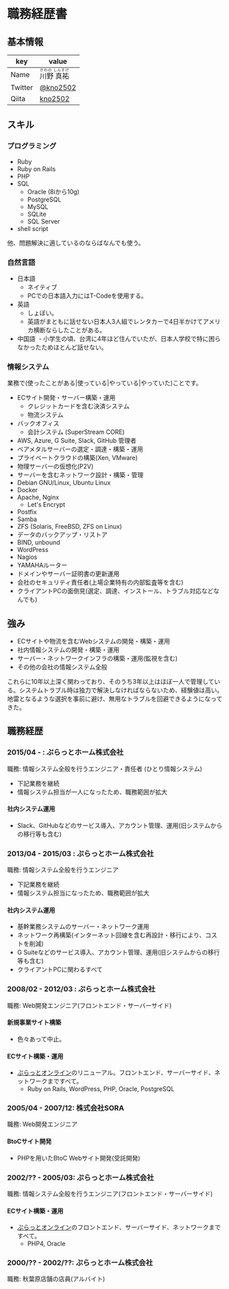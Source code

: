 # 職務経歴書

## 基本情報

|key|value|
|---|-----|
|Name|<ruby><rb>川野 真祐<rb><rt>かわの しんすけ</rt></ruby>|
|Twitter|[@kno2502](https://twitter.com/kno2502)|
|Qiita|[kno2502](https://qiita.com/kno2502)|


## スキル

### プログラミング

- Ruby
- Ruby on Rails
- PHP
- SQL
  - Oracle (8iから10g)
  - PostgreSQL
  - MySQL
  - SQLite
  - SQL Server
- shell script

他、問題解決に適しているのならばなんでも使う。

### 自然言語

- 日本語
  - ネイティブ
  - PCでの日本語入力にはT-Codeを使用する。
- 英語
  - しょぼい。
  - 英語がまともに話せない日本人3人組でレンタカーで4日半かけてアメリカ横断ならしたことがある。
- 中国語
  - 小学生の頃、台湾に4年ほど住んでいたが、日本人学校で特に困らなかったためほとんど話せない。

### 情報システム

業務で(使ったことがある|使っている|やっている|やっていた)ことです。

- ECサイト開発・サーバー構築・運用
  - クレジットカードを含む決済システム
  - 物流システム
- バックオフィス
  - 会計システム (SuperStream CORE)
- AWS, Azure, G Suite, Slack, GitHub 管理者
- ベアメタルサーバーの選定・調達・構築・運用
- プライベートクラウドの構築(Xen, VMware)
- 物理サーバーの仮想化(P2V)
- サーバーを含むネットワーク設計・構築・管理
- Debian GNU/Linux, Ubuntu Linux
- Docker
- Apache, Nginx
  - Let's Encrypt
- Postfix
- Samba
- ZFS (Solaris, FreeBSD, ZFS on Linux)
- データのバックアップ・リストア
- BIND, unbound
- WordPress
- Nagios
- YAMAHAルーター
- ドメインやサーバー証明書の更新運用
- 会社のセキュリティ責任者(上場企業特有の内部監査等を含む)
- クライアントPCの面倒見(選定、調達、インストール、トラブル対応などなんでも)

## 強み

- ECサイトや物流を含むWebシステムの開発・構築・運用
- 社内情報システムの開発・構築・運用
- サーバー・ネットワークインフラの構築・運用(監視を含む)
- その他の会社の情報システム全般

これらに10年以上深く関わっており、そのうち3年以上はほぼ一人で管理している。システムトラブル時は独力で解決しなければならないため、経験値は高い。地雷となるような選択を事前に避け、無用なトラブルを回避できるようになってきた。

## 職務経歴

### 2015/04 - : ぷらっとホーム株式会社

職務: 情報システム全般を行うエンジニア・責任者 (ひとり情報システム)

- 下記業務を継続
- 情報システム担当が一人になったため、職務範囲が拡大

#### 社内システム運用

- Slack、GitHubなどのサービス導入、アカウント管理、運用(旧システムからの移行等も含む)

### 2013/04 - 2015/03 : ぷらっとホーム株式会社

職務: 情報システム全般を行うエンジニア

- 下記業務を継続
- 情報システム担当になったため、職務範囲が拡大

#### 社内システム運用

- 基幹業務システムのサーバー・ネットワーク運用
- ネットワーク再構築(インターネット回線を含む再設計・移行により、コストを削減)
- G Suiteなどのサービス導入、アカウント管理、運用(旧システムからの移行等も含む)
- クライアントPCに関わるすべて

### 2008/02 - 2012/03 : ぷらっとホーム株式会社

職務: Web開発エンジニア(フロントエンド・サーバーサイド)

#### 新規事業サイト構築

- 色々あって中止。

#### ECサイト構築・運用

- [ぷらっとオンライン](https://online.plathome.co.jp/)のリニューアル。フロントエンド、サーバーサイド、ネットワークまですべて。
  - Ruby on Rails, WordPress, PHP, Oracle, PostgreSQL

### 2005/04 - 2007/12: 株式会社SORA

職務: Web開発エンジニア

#### BtoCサイト開発

- PHPを用いたBtoC Webサイト開発(受託開発)

### 2002/?? - 2005/03: ぷらっとホーム株式会社

職務: 情報システム全般を行うエンジニア(フロントエンド・サーバーサイド)

#### ECサイト構築・運用

- [ぷらっとオンライン](https://online.plathome.co.jp/)のフロントエンド、サーバーサイド、ネットワークまですべて。
  - PHP4, Oracle
  
### 2000/?? - 2002/??: ぷらっとホーム株式会社

職務: 秋葉原店舗の店員(アルバイト)
